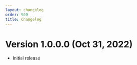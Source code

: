 ```yaml
---
layout: changelog
order: 900
title: Changelog
---
```

# Version 1.0.0.0 (Oct 31, 2022)

* Initial release
